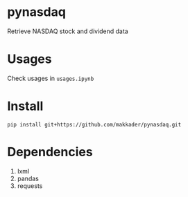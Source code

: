 # pynasdaq

Retrieve NASDAQ stock and dividend data

# Usages

Check usages in `usages.ipynb`

# Install

`pip install git+https://github.com/makkader/pynasdaq.git`

# Dependencies

1. lxml
2. pandas
3. requests

